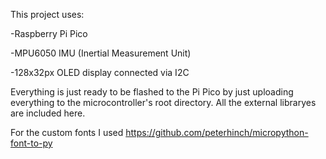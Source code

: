 This project uses:

  -Raspberry Pi Pico
  
  -MPU6050 IMU (Inertial Measurement Unit)
  
  -128x32px OLED display connected via I2C

Everything is just ready to be flashed to the Pi Pico by just uploading everything to the microcontroller's root directory.
All the external libraryes are included here.

For the custom fonts I used https://github.com/peterhinch/micropython-font-to-py
